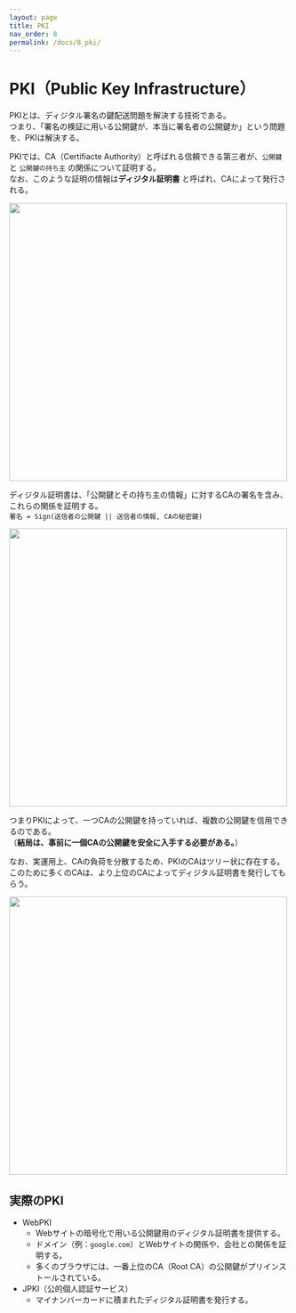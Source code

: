 ```yaml
---
layout: page
title: PKI
nav_order: 8
permalink: /docs/8_pki/
---
```


# PKI（Public Key Infrastructure）

PKIとは、ディジタル署名の鍵配送問題を解決する技術である。  
  つまり、「署名の検証に用いる公開鍵が、本当に署名者の公開鍵か」という問題を、PKIは解決する。

PKIでは、CA（Certifiacte Authority）と呼ばれる信頼できる第三者が、`公開鍵` と `公開鍵の持ち主` の関係について証明する。  
  なお、このような証明の情報は**ディジタル証明書** と呼ばれ、CAによって発行される。  

<img src="../../img/ca1.png" height="500px" />

ディジタル証明書は、「公開鍵とその持ち主の情報」に対するCAの署名を含み、これらの関係を証明する。  
`署名 = Sign(送信者の公開鍵 || 送信者の情報, CAの秘密鍵)`

<img src="../../img/ca2.png" height="500px" />


つまりPKIによって、一つCAの公開鍵を持っていれば、複数の公開鍵を信用できるのである。  
  （**結局は、事前に一個CAの公開鍵を安全に入手する必要がある。**）

なお、実運用上、CAの負荷を分散するため、PKIのCAはツリー状に存在する。  
  このために多くのCAは、より上位のCAによってディジタル証明書を発行してもらう。

<img src="../../img/ca3.png" height="500px" />

## 実際のPKI

- WebPKI
  - Webサイトの暗号化で用いる公開鍵用のディジタル証明書を提供する。
  - ドメイン（例：`google.com`）とWebサイトの関係や、会社との関係を証明する。
  - 多くのブラウザには、一番上位のCA（Root CA）の公開鍵がプリインストールされている。
- JPKI（公的個人認証サービス）
  - マイナンバーカードに積まれたディジタル証明書を発行する。
